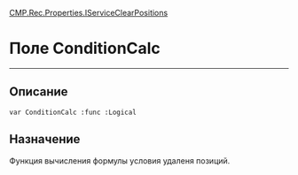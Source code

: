 ﻿---
Link: CMP.Rec.Properties.IServiceClearPositions.@ConditionCalc
---

<!---  Навигация
[Имя проекта](#) :
-->
[CMP.Rec.Properties.IServiceClearPositions](Default)

# Поле ConditionCalc
---

## Описание

    var ConditionCalc :func :Logical

<!--
## Аргументы{#Args}

### Аргумент1

Описание аргумента 1
-->

## Назначение

Функция вычисления формулы условия удаленя позиций.

<!--
## Пример

    ConditionCalc...
-->

